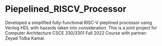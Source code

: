 # Piepelined_RISCV_Processor
Developed a simplified fully-functional RISC-V pieplined processor using Verilog HDL with hazards taken into consideration.
This is a joint project for Computer Architecture CSCE 330/3301 Fall 2022 Course with partner: Zeyad Tolba Kamal.
